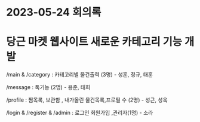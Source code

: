 # 2023-05-24 회의록

# 당근 마켓 웹사이트 새로운 카테고리 기능 개발

/main & /category : 카테고리별 물건출력 (3명)  - 성훈, 정규, 태훈

/message : 톡기능 (2명) - 용준, 태희

/profile : 찜목록, 보관함 , 내가올린 물건목록,프로필 수 (2명) - 성근, 성욱

/login & /register  & /admin : 로그인 회원가입 ,관리자(1명) - 소라